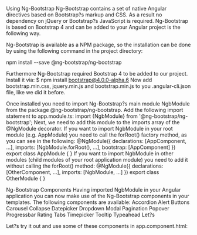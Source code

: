 Using Ng-Bootstrap
Ng-Bootstrap contains a set of native Angular directives based on Bootstrap?s markup and CSS. As a result no dependency on jQuery or Bootstrap?s JavaScript is required. Ng-Bootstrap is based on Bootstrap 4 and can be added to your Angular project is the following way.
 
 Ng-Bootstrap is available as a NPM package, so the installation can be done by using the following command in the project directory:
 
 npm install --save @ng-bootstrap/ng-bootstrap
 
 Furthermore Ng-Bootstrap required Bootstrap 4 to be added to our project. Install it via:
$ npm install bootstrap@4.0.0-alpha.6
Now add bootstrap.min.css, jquery.min.js and bootstrap.min.js to you .angular-cli.json file, like we did it before.
 
 Once installed you need to import Ng-Bootstrap?s main module NgbModule from the package @ng-bootstrap/ng-bootstrap. Add the following import statement to app.module.ts:
import {NgbModule} from '@ng-bootstrap/ng-bootstrap';
Next, we need to add this module to the imports array of the @NgModule decorator. If you want to import NgbModule in your root module (e.g. AppModule) you need to call the forRoot() factory method, as you can see in the following:
@NgModule({
  declarations: [AppComponent, ...],
  imports: [NgbModule.forRoot(), ...],
  bootstrap: [AppComponent]
})
export class AppModule {
}
If you want to import NgbModule in other modules (child modules of your root application module) you need to add it without calling the forRoot() method:
@NgModule({
  declarations: [OtherComponent, ...],
  imports: [NgbModule, ...]
})
export class OtherModule {
}

Ng-Bootstrap Components
Having imported NgbModule in your Angular application you can now make use of the Ng-Bootstrap components in your templates. The following components are available:
Accordion
Alert
Buttons
Carousel
Collapse
Datepicker
Dropdown
Modal
Pagination
Popover
Progressbar
Rating
Tabs
Timepicker
Tooltip
Typeahead
Let?s 
 
Let?s try it out and use some of these components in app.component.html:
<div class="container">
  <ngb-tabset>
    <ngb-tab title="Simple">
      <template ngbTabContent>
        <p>This is the content of the first tab!</p>
        <ngb-alert [dismissible]="false">
          <strong>Warning!</strong> This is an alert!
        </ngb-alert>
      </template>
    </ngb-tab>
    <ngb-tab>
      <template ngbTabTitle><b>Fancy</b> title</template>
      <template ngbTabContent>
        <p>This is the content of the second tab!</p>
        <p><ngb-progressbar type="success" [value]="25"></ngb-progressbar></p>
        <p><ngb-progressbar type="info" [value]="50"></ngb-progressbar></p>
        <p><ngb-progressbar type="warning" [value]="75"></ngb-progressbar></p>
        <p><ngb-progressbar type="danger" [value]="100"></ngb-progressbar></p>
      </template>
    </ngb-tab>
    <ngb-tab title="Disabled" [disabled]="true">
      <template ngbTabContent>
        <p>This tab is disabled</p>
      </template>
    </ngb-tab>
  </ngb-tabset>
</div>
